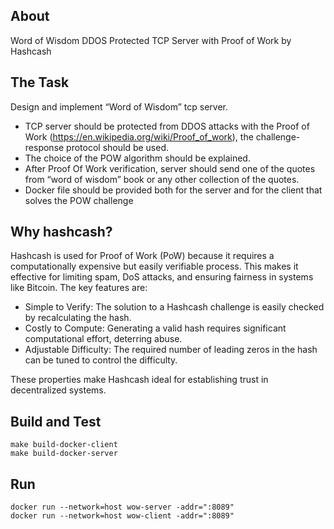## About

Word of Wisdom DDOS Protected TCP Server with Proof of Work by Hashcash

## The Task

Design and implement “Word of Wisdom” tcp server.
- TCP server should be protected from DDOS attacks with the Proof of Work (https://en.wikipedia.org/wiki/Proof_of_work), the challenge-response protocol should be used.
- The choice of the POW algorithm should be explained.
- After Proof Of Work verification, server should send one of the quotes from “word of wisdom” book or any other collection of the quotes.
- Docker file should be provided both for the server and for the client that solves the POW challenge

## Why hashcash?

Hashcash is used for Proof of Work (PoW) because it requires a computationally expensive but easily verifiable process. This makes it effective for limiting spam, DoS attacks, and ensuring fairness in systems like Bitcoin. The key features are:

- Simple to Verify: The solution to a Hashcash challenge is easily checked by recalculating the hash.
- Costly to Compute: Generating a valid hash requires significant computational effort, deterring abuse.
- Adjustable Difficulty: The required number of leading zeros in the hash can be tuned to control the difficulty.

These properties make Hashcash ideal for establishing trust in decentralized systems.

## Build and Test

```shell
make build-docker-client
make build-docker-server
```

## Run

```shell
docker run --network=host wow-server -addr=":8089"
docker run --network=host wow-client -addr=":8089"
```
